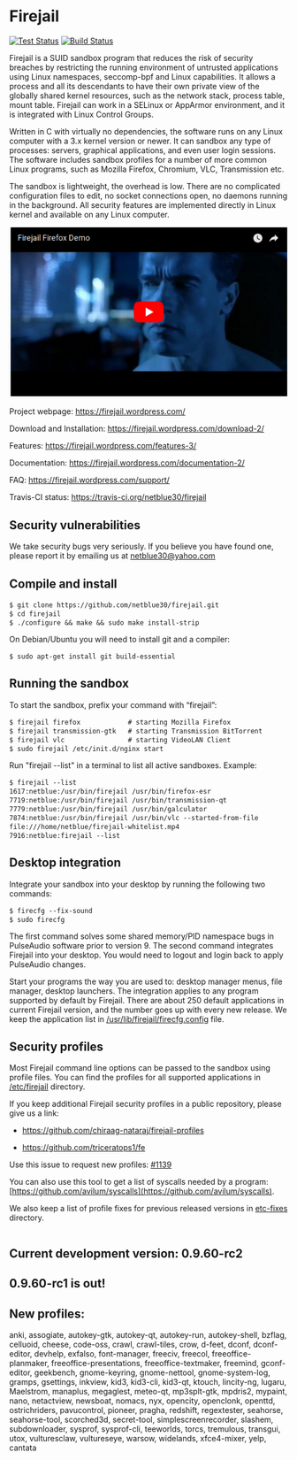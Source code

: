 # Firejail
[![Test Status](https://travis-ci.org/netblue30/firejail.svg?branch=master)](https://travis-ci.org/netblue30/firejail)
[![Build Status](https://gitlab.com/Firejail/firejail_ci/badges/master/pipeline.svg)](https://gitlab.com/Firejail/firejail_ci/pipelines/)

Firejail is a SUID sandbox program that reduces the risk of security breaches by restricting
the running environment of untrusted applications using Linux namespaces, seccomp-bpf
and Linux capabilities. It allows a process and all its descendants to have their own private
view of the globally shared kernel resources, such as the network stack, process table, mount table.
Firejail can work in a SELinux or AppArmor environment, and it is integrated with Linux Control Groups.

Written in C with virtually no dependencies, the software runs on any Linux computer with a 3.x kernel
version or newer. It can sandbox any type of processes: servers, graphical applications, and even
user login sessions. The software includes sandbox profiles for a number of more common Linux programs,
such as Mozilla Firefox, Chromium, VLC, Transmission etc.

The sandbox is lightweight, the overhead is low. There are no complicated configuration files to edit,
no socket connections open, no daemons running in the background. All security features are
implemented directly in Linux kernel and available on any Linux computer.

[![Firejail Firefox Demo](video.png)](https://www.youtube.com/watch?v=kCnAxD144nU)


Project webpage: https://firejail.wordpress.com/

Download and Installation: https://firejail.wordpress.com/download-2/

Features: https://firejail.wordpress.com/features-3/

Documentation: https://firejail.wordpress.com/documentation-2/

FAQ: https://firejail.wordpress.com/support/

Travis-CI status: https://travis-ci.org/netblue30/firejail


## Security vulnerabilities

We take security bugs very seriously. If you believe you have found one, please report it by emailing us at netblue30@yahoo.com

## Compile and install
`````
$ git clone https://github.com/netblue30/firejail.git
$ cd firejail
$ ./configure && make && sudo make install-strip
`````
On Debian/Ubuntu you will need to install git and a compiler:
`````
$ sudo apt-get install git build-essential
`````


## Running the sandbox

To start the sandbox, prefix your command with “firejail”:

`````
$ firejail firefox            # starting Mozilla Firefox
$ firejail transmission-gtk   # starting Transmission BitTorrent
$ firejail vlc                # starting VideoLAN Client
$ sudo firejail /etc/init.d/nginx start
`````
Run "firejail --list" in a terminal to list all active sandboxes. Example:
`````
$ firejail --list
1617:netblue:/usr/bin/firejail /usr/bin/firefox-esr
7719:netblue:/usr/bin/firejail /usr/bin/transmission-qt
7779:netblue:/usr/bin/firejail /usr/bin/galculator
7874:netblue:/usr/bin/firejail /usr/bin/vlc --started-from-file file:///home/netblue/firejail-whitelist.mp4
7916:netblue:firejail --list
`````

## Desktop integration

Integrate your sandbox into your desktop by running the following two commands:
`````
$ firecfg --fix-sound
$ sudo firecfg
`````

The first command solves some shared memory/PID namespace bugs in PulseAudio software prior to version 9.
The second command integrates Firejail into your desktop. You would need to logout and login back to apply
PulseAudio changes.

Start your programs the way you are used to: desktop manager menus, file manager, desktop launchers.
The integration applies to any program supported by default by Firejail. There are about 250 default applications
in current Firejail version, and the number goes up with every new release.
We keep the application list in [/usr/lib/firejail/firecfg.config](https://github.com/netblue30/firejail/blob/master/src/firecfg/firecfg.config) file.

## Security profiles

Most Firejail command line options can be passed to the sandbox using profile files.
You can find the profiles for all supported applications in [/etc/firejail](https://github.com/netblue30/firejail/tree/master/etc) directory.

If you keep additional Firejail security profiles in a public repository, please give us a link:

* https://github.com/chiraag-nataraj/firejail-profiles

* https://github.com/triceratops1/fe

Use this issue to request new profiles: [#1139](https://github.com/netblue30/firejail/issues/1139)

You can also use this tool to get a list of syscalls needed by a program: [https://github.com/avilum/syscalls](https://github.com/avilum/syscalls).

We also keep a list of profile fixes for previous released versions in [etc-fixes](https://github.com/netblue30/firejail/tree/master/etc-fixes) directory.
`````

`````
## Current development version: 0.9.60-rc2

## 0.9.60-rc1 is out!

## New profiles:
anki, assogiate, autokey-gtk, autokey-qt, autokey-run, autokey-shell, bzflag, celluoid, cheese, code-oss, crawl, crawl-tiles, crow, d-feet, dconf,
dconf-editor, devhelp, exfalso, font-manager, freeciv, freecol, freeoffice-planmaker, freeoffice-presentations, freeoffice-textmaker, freemind,
gconf-editor, geekbench, gnome-keyring, gnome-nettool, gnome-system-log, gramps, gsettings, inkview, kid3, kid3-cli, kid3-qt, ktouch, lincity-ng, lugaru,
Maelstrom, manaplus, megaglest, meteo-qt, mp3splt-gtk, mpdris2, mypaint, nano, netactview, newsboat, nomacs, nyx, opencity, openclonk, openttd, ostrichriders, pavucontrol,
pioneer, pragha, redshift, regextester, seahorse, seahorse-tool, scorched3d, secret-tool, simplescreenrecorder, slashem, subdownloader, sysprof,
sysprof-cli, teeworlds, torcs, tremulous, transgui, utox, vulturesclaw, vultureseye, warsow, widelands, xfce4-mixer, yelp, cantata
